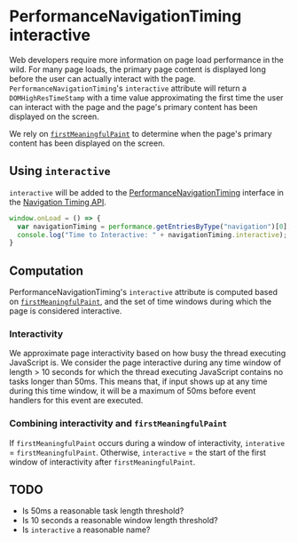 # PerformanceNavigationTiming interactive

Web developers require more information on page load performance in the wild. For many page loads, the primary page content is displayed long before the user can actually interact with the page. `PerformanceNavigationTiming`'s `interactive` attribute will return a `DOMHighResTimeStamp` with a time value approximating the first time the user can interact with the page and the page's primary content has been displayed on the screen.

We rely on [`firstMeaningfulPaint`](https://github.com/tdresser/time-to-first-meaningful-paint/blob/master/README.md) to determine when the page's primary content has been displayed on the screen.

## Using `interactive` 
`interactive` will be added to the [PerformanceNavigationTiming](https://www.w3.org/TR/navigation-timing-2/#sec-PerformanceNavigationTiming) interface in the [Navigation Timing API](https://www.w3.org/TR/navigation-timing-2/).

```javascript
window.onLoad = () => { 
  var navigationTiming = performance.getEntriesByType("navigation")[0];
  console.log("Time to Interactive: " + navigationTiming.interactive);
}
```

## Computation
PerformanceNavigationTiming's `interactive` attribute is computed based on [`firstMeaningfulPaint`](https://github.com/tdresser/time-to-first-meaningful-paint/blob/master/README.md), and the set of time windows during which the page is considered interactive.

### Interactivity 
We approximate page interactivity based on how busy the thread executing JavaScript is. We consider the page interactive during any time window of length > 10 seconds for which the thread executing JavaScript contains no tasks longer than 50ms. This means that, if input shows up at any time during this time window, it will be a maximum of 50ms before event handlers for this event are executed.

### Combining interactivity and `firstMeaningfulPaint`

If `firstMeaningfulPaint` occurs during a window of interactivity, `interative` = `firstMeaningfulPaint`. Otherwise, `interactive` = the start of the first window of interactivity after `firstMeaningfulPaint`. 

## TODO
* Is 50ms a reasonable task length threshold?
* Is 10 seconds a reasonable window length threshold?
* Is `interactive` a reasonable name?
